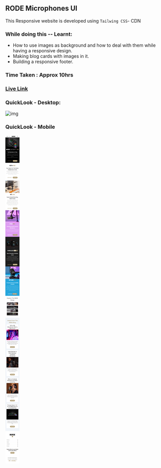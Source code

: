 ## RODE Microphones UI 

This Responsive website is developed using `Tailwing CSS`- CDN

### While doing this -- Learnt:
- How to use images as background and how to deal with them while having a responsive design.
- Making blog cards with images in it.
- Building a responsive footer.

### Time Taken : Approx 10hrs

### [Live Link]()

### QuickLook - Desktop:
![img](./Assets/QuickLook/Desktop-View.png)

### QuickLook - Mobile
![img](./Assets/QuickLook/Mobile-View.png)